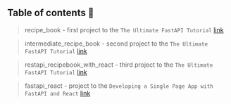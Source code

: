 ## Table of contents 📓

> recipe_book - first project to the `The Ultimate FastAPI Tutorial` [link](https://christophergs.com/tutorials/ultimate-fastapi-tutorial-pt-1-hello-world/) 

> intermediate_recipe_book - second project to the `The Ultimate FastAPI Tutorial` [link](https://christophergs.com/tutorials/ultimate-fastapi-tutorial-pt-1-hello-world/) 

> restapi_recipebook_with_react - third project to the `The Ultimate FastAPI Tutorial` [link](https://christophergs.com/tutorials/ultimate-fastapi-tutorial-pt-1-hello-world/) 

> fastapi_react - project to the `Developing a Single Page App with FastAPI and React` [link](https://testdriven.io/blog/fastapi-react/)